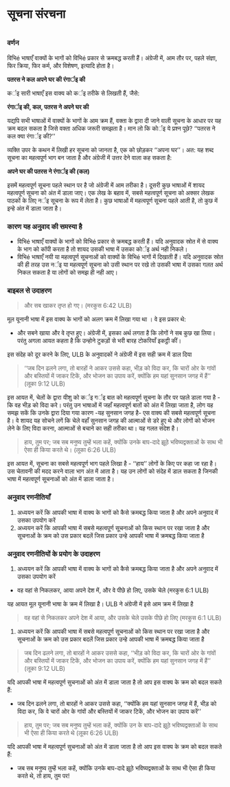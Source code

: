 # सूचना संरचना

 #

### वर्णन

विभिé भाषाएँ वाक्यों के भागों को विभिé प्रकार से क्रमबद्ध करती हैं। अंग्रेजी में, आम तौर पर, पहले संज्ञा, फिर क्रिया, फिर कर्म, और विशेषण, इत्यादि होता है।

**पतरस ने कल अपने घर की रंगार्इ की** 

कर्इ सारी भाषाएँ इस वाक्य को कर्इ तरीके से लिखती हैं, जैसे:

**रंगार्इ की, कल, पतरस ने अपने घर की**

यद्यपि सभी भाषाओं में वाक्यों के भागों के आम क्रम हैं, वक्ता के द्वारा दी जाने वाली सूचना के आधार पर यह क्रम बदल सकता है जिसे वक्ता अधिक जरूरी समझता है। मान लो कि कोर्इ ये प्रश्न पूछे? ‘‘पतरस ने कल क्या रंगार्इ की?’’

व्यक्ति उपर के कथन में लिखी हर सूचना को जानता है, एक को छोड़कर ‘‘अपना घर’’। अत: यह शब्द सूचना का महत्वपूर्ण भाग बन जाता है और अंग्रेजी में उत्तर देने वाला कह सकता है:

**अपने घर की पतरस ने रंगार्इ की (कल)**

इसमें महत्वपूर्ण सूचना पहले स्थान पर है जो अंग्रेजी में आम तरीका है। दूसरी कुछ भाषाओं में शायद महत्वपूर्ण सूचना को अंत में डाला जाए। एक लेख के बहाव में, सबसे महत्वपूर्ण सूचना को अक्सर लेखक पाठकों के लिए नर्इ सूचना के रूप में लेता है। कुछ भाषाओं में महत्वपूर्ण सूचना पहले आती है, तो कुछ में इन्हे अंत में डाला जाता है।

### कारण यह अनुवाद की समस्या है

* विभिé भाषाएँ वाक्यों के भागों को विभिé प्रकार से क्रमबद्ध करती हैं। यदि अनुवादक स्रोत में से वाक्य के भाग को कॉपी करता है तो शायद उसकी भाषा में उसका कोर्इ अर्थ नही निकले।
* विभिé भाषाएँ नयी या महत्वपूर्ण सूचनाओं को वाक्यों के विभिé भागों में दिखाती हैं। यदि अनुवादक स्रोत की ही तरह उस नर्इ या महत्वपूर्ण सूचना को उसी स्थान पर रखे तो उसकी भाषा में उसका गलत अर्थ निकल सकता है या लोगों को समझ ही नही आए।

### बाइबल से उदाहरण

>और सब खाकर तृप्त हो गए। (मरकुस 6:42 ULB)

मूल यूनानी भाषा में इस वाक्य के भागों को अलग क्रम में लिखा गया था । वे इस प्रकार थे:

* और सबने खाया और वे तृप्त हुए। अंग्रेजी में, इसका अर्थ लगता है कि लोगों ने सब कुछ खा लिया। परंतु अगला आयत कहता है कि उन्होने टुकड़ों से भरी बारह टोकरियाँ इकट्ठी कीं।

इस संदेह को दूर करने के लिए, ULB के अनुवादकों ने अंग्रेजी में इस सही क्रम में डाल दिया

> ‘‘जब दिन ढलने लगा, तो बारहों ने आकर उससे कहा, भीड़ को विदा कर, कि चारों ओर के गांवों और बस्तियों में जाकर टिकें, और भोजन का उपाय करें, क्योंकि हम यहां सुनसान जगह में हैं’’ (लूका 9:12 ULB)

इस आयत में, चेलों के द्वारा यीशु को कर्इ गर्इ बात को महत्वपूर्ण सूचना के तौर पर पहले डाला गया है - कि वह भीड़ को विदा करे। परंतु उन भाषाओं में जहाँ महत्वपूर्ण बातों को अंत में लिखा जाता है, लोग यह समझ सकें कि उनके द्वारा दिया गया कारण -यह सुनसान जगह है- एस वाक्य की सबसे महत्वपूर्ण सूचना है। वे शायद यह सोचने लगें कि चेले वहाँ सुनसान जगह की आत्माओं से डरे हुए थे और लोगों को भोजन लेने के लिए विदा करना, आत्माओं से बचाने का सही तरीका था। यह गलत संदेश है।

> हाय, तुम पर; जब सब मनुष्य तुम्हें भला कहें, क्योंकि उनके बाप-दादे झूठे भविष्यद्वक्ताओं के साथ भी ऐसा ही किया करते थे। (लूका 6:26 ULB)

इस आयत में, सूचना का सबसे महत्वपूर्ण भाग पहले लिखा है - ‘‘हाय’’ लोगों के किए पर कहा जा रहा है। उस चेतावनी की मदद करने वाला भाग अंत में आता है। यह उन लोगों को संदेह में डाल सकता है जिनकी भाषा में महत्वपूर्ण सूचनाओं को अंत में डाला जाता है।

### अनुवाद रणनीतियाँ

1. अध्ययन करें कि आपकी भाषा में वाक्य के भागों को कैसे क्रमबद्ध किया जाता है और अपने अनुवाद में उसका उपयोग करें
1. अध्ययन करें कि आपकी भाषा में सबसे महत्वपूर्ण सूचनाओं को किस स्थान पर रखा जाता है और सूचनाओं के क्रम को उस प्रकार बदलें जिस प्रकार उन्हे आपकी भाषा में क्रमबद्ध किया जाता है

### अनुवाद रणनीतियों के प्रयोग के उदाहरण

1. अध्ययन करें कि आपकी भाषा में वाक्य के भागों को कैसे क्रमबद्ध किया जाता है और अपने अनुवाद में उसका उपयोग करें

* वह वहां से निकलकर, आया अपने देश में, और वे पीछे हो लिए, उसके चेले (मरकुस 6:1 ULB)

यह आयत मूल यूनानी भाषा के क्रम में लिखा है। ULB ने अंग्रेजी में इसे आम क्रम में लिखा है

> वह वहां से निकलकर अपने देश में आया, और उसके चेले उसके पीछे हो लिए (मरकुस 6:1 ULB)

1. अध्ययन करें कि आपकी भाषा में सबसे महत्वपूर्ण सूचनाओं को किस स्थान पर रखा जाता है और सूचनाओं के क्रम को उस प्रकार बदलें जिस प्रकार उन्हे आपकी भाषा में क्रमबद्ध किया जाता है

> जब दिन ढलने लगा, तो बारहों ने आकर उससे कहा, ‘‘भीड़ को विदा कर, कि चारों ओर के गांवों और बस्तियों में जाकर टिकें, और भोजन का उपाय करें, क्योंकि हम यहां सुनसान जगह में हैं’’ (लूका 9:12 ULB)

यदि आपकी भाषा में महत्वपूर्ण सुचनाओं को अंत में डाला जाता है तो आप इस वाक्य के क्रम को बदल सकते हैं:

* जब दिन ढलने लगा, तो बारहों ने आकर उससे कहा, ‘‘क्योंकि हम यहां सुनसान जगह में हैं, भीड़ को विदा कर, कि वे चारों ओर के गांवों और बस्तियों में जाकर टिकें, और भोजन का उपाय करें’’

> हाय, तुम पर; जब सब मनुष्य तुम्हें भला कहें, क्योंकि उन के बाप-दादे झूठे भविष्यद्वक्ताओं के साथ भी ऐसा ही किया करते थे (लूका 6:26 ULB)

यदि आपकी भाषा में महत्वपूर्ण सुचनाओं को अंत में डाला जाता है तो आप इस वाक्य के क्रम को बदल सकते हैं:

* जब सब मनुष्य तुम्हें भला कहें, क्योंकि उनके बाप-दादे झूठे भविष्यद्वक्ताओं के साथ भी ऐसा ही किया करते थे, तो हाय, तुम पर!
